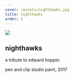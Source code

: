 ```yaml
---
cover: /assets/nighthawks.jpg
title: nighthawks
order: 1
---
```

![](https://mir-s3-cdn-cf.behance.net/project_modules/1400/4e748f61469217.5a6fc7ce4699f.jpg)

## nighthawks

a tribute to edward hopper.

pen and clip studio paint, 2017
